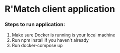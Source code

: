 # R'Match client application

### Steps to run application:

1. Make sure Docker is running is your local machine
2. Run npm install if you haven't already
3. Run docker-compose up
